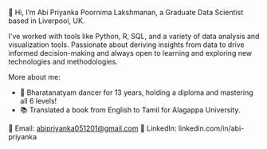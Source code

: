 👋 Hi, I’m Abi Priyanka Poornima Lakshmanan, a Graduate Data Scientist based in Liverpool, UK.

I've worked with tools like Python, R, SQL, and a variety of data analysis and visualization tools. Passionate about deriving insights from data to drive informed decision-making and always open to learning and exploring new technologies and methodologies.

More about me: 
- 💃 Bharatanatyam dancer for 13 years, holding a diploma and mastering all 6 levels!
- 📚 Translated a book from English to Tamil for Alagappa University.

📧 Email: abipriyanka051201@gmail.com 
💼 LinkedIn: linkedin.com/in/abi-priyanka
